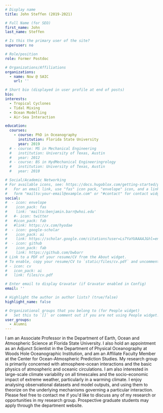 ```yaml
---
# Display name
title: John Steffen (2019-2021)

# Full Name (for SEO)
first_name: John
last_name: Steffen

# Is this the primary user of the site?
superuser: no

# Role/position
role: Former Postdoc

# Organizations/Affiliations
organizations:
  - name: Now @ SAIC
    url: ''

# Short bio (displayed in user profile at end of posts)
bio:
interests:
  - Tropical Cyclones
  - Tidal Mixing
  - Ocean Modelling
  - Air-Sea Interaction

education:
  courses:
    - course: PhD in Oceanography
      institution: Florida State University
      year: 2019
  # - course: MS in Mechanical Engineering
  #   institution: University of Texas, Austin
  #   year: 2012
  # - course: BS in HydMechanical Engineeringrology
  #   institution: University of Texas, Austin
  #   year: 2010

# Social/Academic Networking
# For available icons, see: https://docs.hugoblox.com/getting-started/page-builder/#icons
#   For an email link, use "fas" icon pack, "envelope" icon, and a link in the
#   form "mailto:your-email@example.com" or "#contact" for contact widget.
social:
#  - icon: envelope
#    icon_pack: fas
#    link: 'mailto:benjamin.barr@whoi.edu'
#   #- icon: twitter
#   #icon_pack: fab
#   #link: https://x.com/hyodae
#  - icon: google-scholar
#    icon_pack: ai
#    link: https://scholar.google.com/citations?user=Ls7YaYUAAAAJ&hl=en
#  - icon: github
#    icon_pack: fab
#    link: https://github.com/bwbarr
# Link to a PDF of your resume/CV from the About widget.
# To enable, copy your resume/CV to `static/files/cv.pdf` and uncomment the lines below.
# - icon: cv
#   icon_pack: ai
#   link: files/cv.pdf

# Enter email to display Gravatar (if Gravatar enabled in Config)
email: ''

# Highlight the author in author lists? (true/false)
highlight_name: false

# Organizational groups that you belong to (for People widget)
#   Set this to `[]` or comment out if you are not using People widget.
user_groups:
  - Alumni
---
```


I am an Associate Professor in the Department of Earth, Ocean and Atmospheric Science at Florida State University. I also hold an appointment as an Adjunct Scientist in the Department of Physical Oceanography at Woods Hole Oceanographic Institution, and am an Affiliate Faculty Member at the Center for Ocean-Atmospheric Prediction Studies. My research group is primarily concerned with atmosphere-ocean interactions and the basic physics of atmospheric and oceanic circulations. I am also interested in large-scale climate variability on all timescales and the socio-economic impact of extreme weather, particularly in a warming climate. I enjoy analysing observational datasets and model outputs, and using them to theorize on the underlying mechanisms governing a particular interaction. Please feel free to contact me if you'd like to discuss any of my research or opportunities in my research group. Prospective graduate students may apply through the department website.
